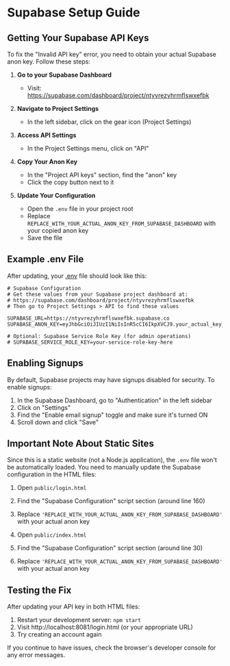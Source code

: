 # Supabase Setup Guide

## Getting Your Supabase API Keys

To fix the "Invalid API key" error, you need to obtain your actual Supabase anon key. Follow these steps:

1. **Go to your Supabase Dashboard**
   - Visit: https://supabase.com/dashboard/project/ntyvrezyhrmflswxefbk

2. **Navigate to Project Settings**
   - In the left sidebar, click on the gear icon (Project Settings)

3. **Access API Settings**
   - In the Project Settings menu, click on "API"

4. **Copy Your Anon Key**
   - In the "Project API keys" section, find the "anon" key
   - Click the copy button next to it

5. **Update Your Configuration**
   - Open the `.env` file in your project root
   - Replace `REPLACE_WITH_YOUR_ACTUAL_ANON_KEY_FROM_SUPABASE_DASHBOARD` with your copied anon key
   - Save the file

## Example .env File

After updating, your [.env](file:///c:/Users/jmangawang/Documents/mci-delivery-tracker/.env) file should look like this:

```env
# Supabase Configuration
# Get these values from your Supabase project dashboard at:
# https://supabase.com/dashboard/project/ntyvrezyhrmflswxefbk
# Then go to Project Settings > API to find these values

SUPABASE_URL=https://ntyvrezyhrmflswxefbk.supabase.co
SUPABASE_ANON_KEY=eyJhbGciOiJIUzI1NiIsInR5cCI6IkpXVCJ9.your_actual_key_here

# Optional: Supabase Service Role Key (for admin operations)
# SUPABASE_SERVICE_ROLE_KEY=your-service-role-key-here
```

## Enabling Signups

By default, Supabase projects may have signups disabled for security. To enable signups:

1. In the Supabase Dashboard, go to "Authentication" in the left sidebar
2. Click on "Settings"
3. Find the "Enable email signup" toggle and make sure it's turned ON
4. Scroll down and click "Save"

## Important Note About Static Sites

Since this is a static website (not a Node.js application), the `.env` file won't be automatically loaded. You need to manually update the Supabase configuration in the HTML files:

1. Open `public/login.html`
2. Find the "Supabase Configuration" script section (around line 160)
3. Replace `'REPLACE_WITH_YOUR_ACTUAL_ANON_KEY_FROM_SUPABASE_DASHBOARD'` with your actual anon key

4. Open `public/index.html`
5. Find the "Supabase Configuration" script section (around line 30)
6. Replace `'REPLACE_WITH_YOUR_ACTUAL_ANON_KEY_FROM_SUPABASE_DASHBOARD'` with your actual anon key

## Testing the Fix

After updating your API key in both HTML files:

1. Restart your development server: `npm start`
2. Visit http://localhost:8081/login.html (or your appropriate URL)
3. Try creating an account again

If you continue to have issues, check the browser's developer console for any error messages.